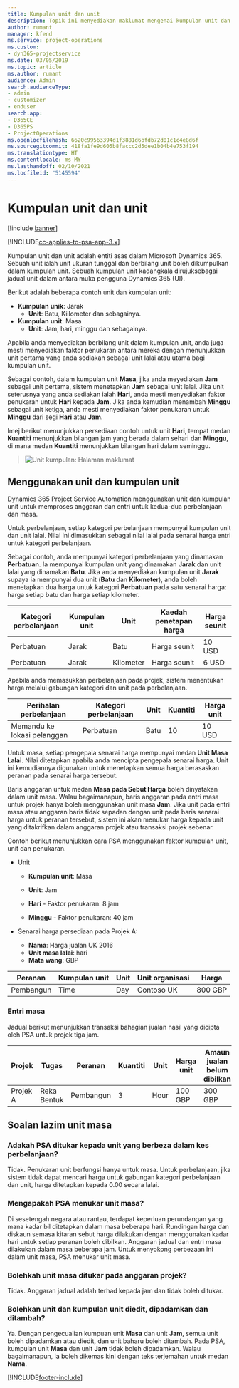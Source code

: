 ```yaml
---
title: Kumpulan unit dan unit
description: Topik ini menyediakan maklumat mengenai kumpulan unit dan unit.
author: rumant
manager: kfend
ms.service: project-operations
ms.custom:
- dyn365-projectservice
ms.date: 03/05/2019
ms.topic: article
ms.author: rumant
audience: Admin
search.audienceType:
- admin
- customizer
- enduser
search.app:
- D365CE
- D365PS
- ProjectOperations
ms.openlocfilehash: 6620c99563394d1f3881d6bfdb72d01c1c4e8d6f
ms.sourcegitcommit: 418fa1fe9d605b8faccc2d5dee1b04b4e753f194
ms.translationtype: HT
ms.contentlocale: ms-MY
ms.lasthandoff: 02/10/2021
ms.locfileid: "5145594"
---
```

# <a name="unit-groups-and-units"></a>Kumpulan unit dan unit

[!include [banner](../includes/psa-now-project-operations.md)]

[!INCLUDE[cc-applies-to-psa-app-3.x](../includes/cc-applies-to-psa-app-3x.md)]

Kumpulan unit dan unit adalah entiti asas dalam Microsoft Dynamics 365. Sebuah unit ialah unit ukuran tunggal dan berbilang unit boleh dikumpulkan dalam kumpulan unit. Sebuah kumpulan unit kadangkala dirujuksebagai jadual unit dalam antara muka pengguna Dynamics 365 (UI). 

Berikut adalah beberapa contoh unit dan kumpulan unit:
 
- **Kumpulan unik**: Jarak 
    - **Unit**: Batu, Kiilometer dan sebagainya.
- **Kumpulan unit**: Masa
    - **Unit**: Jam, hari, minggu dan sebagainya. 

Apabila anda menyediakan berbilang unit dalam kumpulan unit, anda juga mesti menyediakan faktor penukaran antara mereka dengan menunjukkan unit pertama yang anda sediakan sebagai unit lalai atau utama bagi kumpulan unit. 

Sebagai contoh, dalam kumpulan unit **Masa**, jika anda meyediakan **Jam** sebagai unit pertama, sistem menetapkan **Jam** sebagai unit lalai. Jika unit seterusnya yang anda sediakan ialah **Hari**, anda mesti menyediakan faktor penukaran untuk **Hari** kepada **Jam**. Jika anda kemudian menambah **Minggu** sebagai unit ketiga, anda mesti menyediakan faktor penukaran untuk **Minggu** dari segi **Hari** atau **Jam**. 

Imej berikut menunjukkan persediaan contoh untuk unit **Hari**, tempat medan **Kuantiti** menunjukkan bilangan jam yang berada dalam sehari dan **Minggu**, di mana medan **Kuantiti** menunjukkan bilangan hari dalam seminggu.

> ![Unit kumpulan: Halaman maklumat](media/advanced-2.png)

## <a name="using-units-and-unit-groups"></a>Menggunakan unit dan kumpulan unit

Dynamics 365 Project Service Automation menggunakan unit dan kumpulan unit untuk memproses anggaran dan entri untuk kedua-dua perbelanjaan dan masa. 

Untuk perbelanjaan, setiap kategori perbelanjaan mempunyai kumpulan unit dan unit lalai. Nilai ini dimasukkan sebagai nilai lalai pada senarai harga entri untuk kategori perbelanjaan. 

Sebagai contoh, anda mempunyai kategori perbelanjaan yang dinamakan **Perbatuan**. Ia mempunyai kumpulan unit yang dinamakan **Jarak** dan unit lalai yang dinamakan **Batu**. Jika anda menyediakan kumpulan unit **Jarak** supaya ia mempunyai dua unit (**Batu** dan **Kilometer**), anda boleh menetapkan dua harga untuk kategori **Perbatuan** pada satu senarai harga: harga setiap batu dan harga setiap kilometer.

| Kategori perbelanjaan  | Kumpulan unit  | Unit      | Kaedah penetapan harga  | Harga seunit  |
|-------------------|---------------|-----------|-------------------|-------------------|
| Perbatuan           | Jarak      | Batu      | Harga seunit    | 10 USD            |
| Perbatuan           | Jarak      | Kilometer | Harga seunit    |  6 USD            |

Apabila anda memasukkan perbelanjaan pada projek, sistem menentukan harga melalui gabungan kategori dan unit pada perbelanjaan. 

| Perihalan perbelanjaan        | Kategori perbelanjaan  | Unit  | Kuantiti  | Harga unit   |
|----------------------------|---------------------|-------|-----------|----------------|
| Memandu ke lokasi pelanggan | Perbatuan             | Batu  | 10        | 10 USD         |

Untuk masa, setiap pengepala senarai harga mempunyai medan **Unit Masa Lalai**. Nilai ditetapkan apabila anda mencipta pengepala senarai harga. Unit ini kemudiannya digunakan untuk menetapkan semua harga berasaskan peranan pada senarai harga tersebut.

Baris anggaran untuk medan **Masa pada Sebut Harga** boleh dinyatakan dalam unit masa. Walau bagaimanapun, baris anggaran pada entri masa untuk projek hanya boleh menggunakan unit masa **Jam**. Jika unit pada entri masa atau anggaran baris tidak sepadan dengan unit pada baris senarai harga untuk peranan tersebut, sistem ini akan menukar harga kepada unit yang ditakrifkan dalam anggaran projek atau transaksi projek sebenar.

Contoh berikut menunjukkan cara PSA menggunakan faktor kumpulan unit, unit dan penukaran.
- Unit

   - **Kumpulan unit**: Masa 
   - **Unit**: Jam 
    
    - **Hari** - Faktor penukaran: 8 jam       
    - **Minggu** - Faktor penukaran: 40 jam  
        
- Senarai harga persediaan pada Projek A:

    - **Nama**: Harga jualan UK 2016 
    - **Unit masa lalai**: hari 
    - **Mata wang**: GBP

| Peranan      | Kumpulan unit | Unit | Unit organisasi | Harga   |
|-----------|------------|------|---------------------|---------|
| Pembangun | Time       | Day  | Contoso UK          | 800 GBP |

### <a name="time-entry"></a>Entri masa

Jadual berikut menunjukkan transaksi bahagian jualan hasil yang dicipta oleh PSA untuk projek tiga jam.


| Projek   | Tugas    | Peranan      | Kuantiti | Unit  | Harga unit | Amaun jualan belum dibilkan |
|-----------|---------|-----------|----------|-------|------------|-----------------------|
| Projek A | Reka Bentuk  | Pembangun | 3        | Hour  | 100 GBP    | 300 GBP               |

## <a name="time-unit-faq"></a>Soalan lazim unit masa

### <a name="does-psa-convert-to-different-units-in-the-case-of-expenses"></a>Adakah PSA ditukar kepada unit yang berbeza dalam kes perbelanjaan?
Tidak. Penukaran unit berfungsi hanya untuk masa. Untuk perbelanjaan, jika sistem tidak dapat mencari harga untuk gabungan kategori perbelanjaan dan unit, harga ditetapkan kepada 0.00 secara lalai.

### <a name="why-does-psa-convert-time-units"></a>Mengapakah PSA menukar unit masa?
Di sesetengah negara atau rantau, terdapat keperluan perundangan yang mana kadar bil ditetapkan dalam masa beberapa hari. Rundingan harga dan diskaun semasa kitaran sebut harga dilakukan dengan menggunakan kadar hari untuk setiap peranan boleh dibilkan. Anggaran jadual dan entri masa dilakukan dalam masa beberapa jam. Untuk menyokong perbezaan ini dalam unit masa, PSA menukar unit masa.

### <a name="can-time-units-be-changed-on-project-estimates"></a>Bolehkah unit masa ditukar pada anggaran projek?
Tidak. Anggaran jadual adalah terhad kepada jam dan tidak boleh ditukar.

### <a name="can-units-and-unit-groups-be-edited-deleted-and-added"></a>Bolehkan unit dan kumpulan unit diedit, dipadamkan dan ditambah?
Ya. Dengan pengecualian kumpuan unit **Masa** dan unit **Jam**, semua unit boleh dipadamkan atau diedit, dan unit baharu boleh ditambah. Pada PSA, kumpulan unit **Masa** dan unit **Jam** tidak boleh dipadamkan. Walau bagaimanapun, ia boleh dikemas kini dengan teks terjemahan untuk medan **Nama**.


[!INCLUDE[footer-include](../includes/footer-banner.md)]